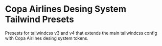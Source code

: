 # Copa Airlines Desing System Tailwind Presets

Presests for tailwindcss v3 and v4 that extends the main tailwindcss config with Copa Airlines desing system tokens.
